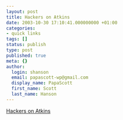 ```yaml
---
layout: post
title: Hackers on Atkins
date: 2003-10-30 17:10:41.000000000 +01:00
categories:
- quick links
tags: []
status: publish
type: post
published: true
meta: {}
author:
  login: shanson
  email: papascott-wp@gmail.com
  display_name: PapaScott
  first_name: Scott
  last_name: Hanson
---
```

<p><a title="If you read blogs you already know this..." href="http://www.salon.com/tech/feature/2003/10/30/low_carb_hackers/">Hackers on Atkins</a></p>
